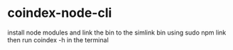 # coindex-node-cli

install node modules and link the bin to the simlink bin using sudo npm link then run coindex -h in the terminal

